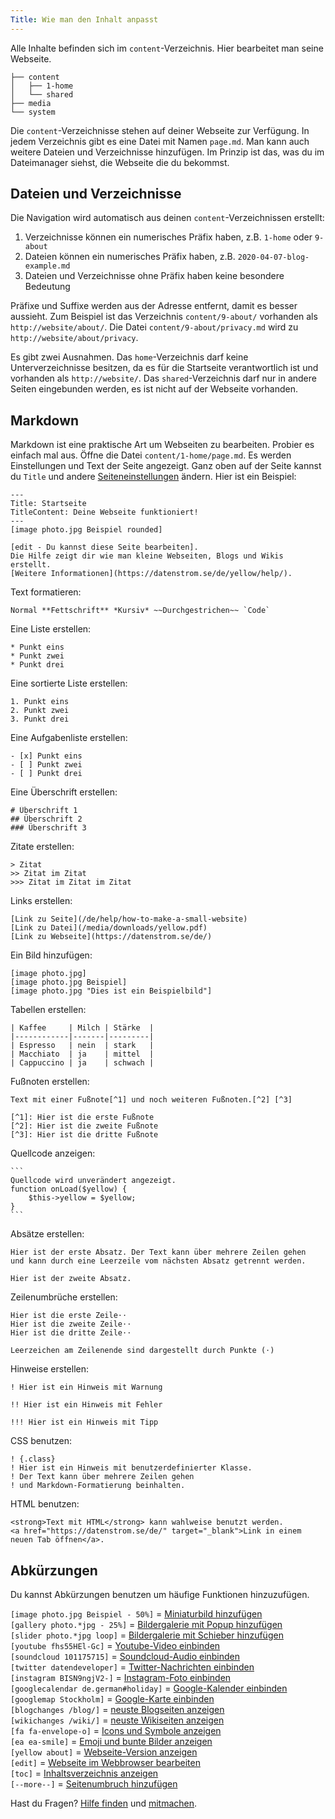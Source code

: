 ```yaml
---
Title: Wie man den Inhalt anpasst
---
```

Alle Inhalte befinden sich im `content`-Verzeichnis. Hier bearbeitet man seine Webseite. 

    ├── content
    │   ├── 1-home
    │   └── shared
    ├── media
    └── system

Die `content`-Verzeichnisse stehen auf deiner Webseite zur Verfügung. In jedem Verzeichnis gibt es eine Datei mit Namen `page.md`. Man kann auch weitere Dateien und Verzeichnisse hinzufügen. Im Prinzip ist das, was du im Dateimanager siehst, die Webseite die du bekommst.

## Dateien und Verzeichnisse

Die Navigation wird automatisch aus deinen `content`-Verzeichnissen erstellt:

1. Verzeichnisse können ein numerisches Präfix haben, z.B. `1-home` oder `9-about`
2. Dateien können ein numerisches Präfix haben, z.B. `2020-04-07-blog-example.md`
3. Dateien und Verzeichnisse ohne Präfix haben keine besondere Bedeutung

Präfixe und Suffixe werden aus der Adresse entfernt, damit es besser aussieht. Zum Beispiel ist das Verzeichnis `content/9-about/` vorhanden als `http://website/about/`. Die Datei `content/9-about/privacy.md` wird zu `http://website/about/privacy`.

Es gibt zwei Ausnahmen. Das `home`-Verzeichnis darf keine Unterverzeichnisse besitzen, da es für die Startseite verantwortlich ist und vorhanden als `http://website/`. Das `shared`-Verzeichnis darf nur in andere Seiten eingebunden werden, es ist nicht auf der Webseite vorhanden.

## Markdown

Markdown ist eine praktische Art um Webseiten zu bearbeiten. Probier es einfach mal aus. Öffne die Datei `content/1-home/page.md`. Es werden Einstellungen und Text der Seite angezeigt. Ganz oben auf der Seite kannst du `Title` und andere [Seiteneinstellungen](how-to-adjust-system#seiteneinstellungen) ändern. Hier ist ein Beispiel:

    ---
    Title: Startseite
    TitleContent: Deine Webseite funktioniert!
    ---
    [image photo.jpg Beispiel rounded]
    
    [edit - Du kannst diese Seite bearbeiten]. 
    Die Hilfe zeigt dir wie man kleine Webseiten, Blogs und Wikis erstellt. 
    [Weitere Informationen](https://datenstrom.se/de/yellow/help/).

Text formatieren:

    Normal **Fettschrift** *Kursiv* ~~Durchgestrichen~~ `Code`

Eine Liste erstellen:

    * Punkt eins
    * Punkt zwei
    * Punkt drei

Eine sortierte Liste erstellen:

    1. Punkt eins
    2. Punkt zwei
    3. Punkt drei

Eine Aufgabenliste erstellen:

    - [x] Punkt eins
    - [ ] Punkt zwei
    - [ ] Punkt drei

Eine Überschrift erstellen:

    # Überschrift 1
    ## Überschrift 2
    ### Überschrift 3

Zitate erstellen:

    > Zitat
    >> Zitat im Zitat
    >>> Zitat im Zitat im Zitat

Links erstellen:

    [Link zu Seite](/de/help/how-to-make-a-small-website)
    [Link zu Datei](/media/downloads/yellow.pdf)
    [Link zu Webseite](https://datenstrom.se/de/)

Ein Bild hinzufügen:

    [image photo.jpg]
    [image photo.jpg Beispiel]
    [image photo.jpg "Dies ist ein Beispielbild"]

Tabellen erstellen:

    | Kaffee     | Milch | Stärke  |
    |------------|-------|---------|
    | Espresso   | nein  | stark   |
    | Macchiato  | ja    | mittel  |
    | Cappuccino | ja    | schwach |

Fußnoten erstellen:

    Text mit einer Fußnote[^1] und noch weiteren Fußnoten.[^2] [^3]
    
    [^1]: Hier ist die erste Fußnote
    [^2]: Hier ist die zweite Fußnote
    [^3]: Hier ist die dritte Fußnote

Quellcode anzeigen:

    ```
    Quellcode wird unverändert angezeigt.
    function onLoad($yellow) {
        $this->yellow = $yellow;
    }
    ```

Absätze erstellen:

    Hier ist der erste Absatz. Der Text kann über mehrere Zeilen gehen
    und kann durch eine Leerzeile vom nächsten Absatz getrennt werden.

    Hier ist der zweite Absatz.

Zeilenumbrüche erstellen:

    Hier ist die erste Zeile⋅⋅
    Hier ist die zweite Zeile⋅⋅
    Hier ist die dritte Zeile⋅⋅
    
    Leerzeichen am Zeilenende sind dargestellt durch Punkte (⋅)

Hinweise erstellen:

    ! Hier ist ein Hinweis mit Warnung
    
    !! Hier ist ein Hinweis mit Fehler
    
    !!! Hier ist ein Hinweis mit Tipp

CSS benutzen:

    ! {.class}
    ! Hier ist ein Hinweis mit benutzerdefinierter Klasse.
    ! Der Text kann über mehrere Zeilen gehen
    ! und Markdown-Formatierung beinhalten.

HTML benutzen:

    <strong>Text mit HTML</strong> kann wahlweise benutzt werden.
    <a href="https://datenstrom.se/de/" target="_blank">Link in einem neuen Tab öffnen</a>.

## Abkürzungen

Du kannst Abkürzungen benutzen um häufige Funktionen hinzuzufügen.

`[image photo.jpg Beispiel - 50%]` = [Miniaturbild hinzufügen](https://github.com/datenstrom/yellow-extensions/tree/master/source/image/README-de.md)  
`[gallery photo.*jpg - 25%]` = [Bildergalerie mit Popup hinzufügen](https://github.com/datenstrom/yellow-extensions/tree/master/source/gallery/README-de.md)  
`[slider photo.*jpg loop]` = [Bildergalerie mit Schieber hinzufügen](https://github.com/datenstrom/yellow-extensions/tree/master/source/slider/README-de.md)  
`[youtube fhs55HEl-Gc]` = [Youtube-Video einbinden](https://github.com/datenstrom/yellow-extensions/tree/master/source/youtube/README-de.md)  
`[soundcloud 101175715]` = [Soundcloud-Audio einbinden](https://github.com/datenstrom/yellow-extensions/tree/master/source/soundcloud/README-de.md)  
`[twitter datendeveloper]` = [Twitter-Nachrichten einbinden](https://github.com/datenstrom/yellow-extensions/tree/master/source/twitter/README-de.md)  
`[instagram BISN9ngjV2-]` = [Instagram-Foto einbinden](https://github.com/datenstrom/yellow-extensions/tree/master/source/instagram/README-de.md)  
`[googlecalendar de.german#holiday]` = [Google-Kalender einbinden](https://github.com/datenstrom/yellow-extensions/tree/master/source/googlecalendar/README-de.md)  
`[googlemap Stockholm]` = [Google-Karte einbinden](https://github.com/datenstrom/yellow-extensions/tree/master/source/googlemap/README-de.md)  
`[blogchanges /blog/]` = [neuste Blogseiten anzeigen](https://github.com/datenstrom/yellow-extensions/tree/master/source/blog/README-de.md)  
`[wikichanges /wiki/]` = [neuste Wikiseiten anzeigen](https://github.com/datenstrom/yellow-extensions/tree/master/source/wiki/README-de.md)  
`[fa fa-envelope-o]` = [Icons und Symbole anzeigen](https://github.com/datenstrom/yellow-extensions/tree/master/source/fontawesome/README-de.md)  
`[ea ea-smile]` = [Emoji und bunte Bilder anzeigen](https://github.com/datenstrom/yellow-extensions/tree/master/source/emojiawesome/README-de.md)  
`[yellow about]` = [Webseite-Version anzeigen](https://github.com/datenstrom/yellow-extensions/tree/master/source/update/README-de.md)  
`[edit]` = [Webseite im Webbrowser bearbeiten](https://github.com/datenstrom/yellow-extensions/tree/master/source/edit/README-de.md)  
`[toc]` = [Inhaltsverzeichnis anzeigen](https://github.com/datenstrom/yellow-extensions/tree/master/source/toc/README-de.md)  
`[--more--]` = [Seitenumbruch hinzufügen](https://github.com/datenstrom/yellow-extensions/tree/master/source/blog/README-de.md)  

Hast du Fragen? [Hilfe finden](.) und [mitmachen](contributing-guidelines).

